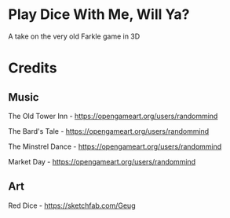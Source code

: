 # Play Dice With Me, Will Ya?

A take on the very old Farkle game in 3D 

# Credits

## Music 

The Old Tower Inn - https://opengameart.org/users/randommind

The Bard's Tale - https://opengameart.org/users/randommind

The Minstrel Dance - https://opengameart.org/users/randommind

Market Day - https://opengameart.org/users/randommind

## Art 

Red Dice - https://sketchfab.com/Geug
